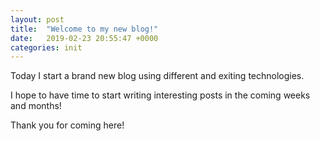 ```yaml
---
layout: post
title:  "Welcome to my new blog!"
date:   2019-02-23 20:55:47 +0000
categories: init
---
```

Today I start a brand new blog using different and exiting technologies. 

I hope to have time to start writing interesting posts in the coming weeks and months!

Thank you for coming here!
